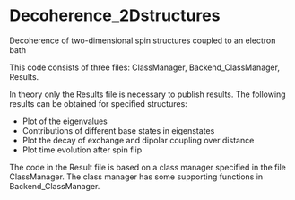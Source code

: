 # Decoherence_2Dstructures
Decoherence of two-dimensional spin structures coupled to an electron bath

This code consists of three files: ClassManager, Backend_ClassManager, Results.

In theory only the Results file is necessary to publish results.
The following results can be obtained for specified structures:
- Plot of the eigenvalues
- Contributions of different base states in eigenstates
- Plot the decay of exchange and dipolar coupling over distance
- Plot time evolution after spin flip

The code in the Result file is based on a class manager specified in the file ClassManager. The class manager has some supporting functions in Backend_ClassManager.
